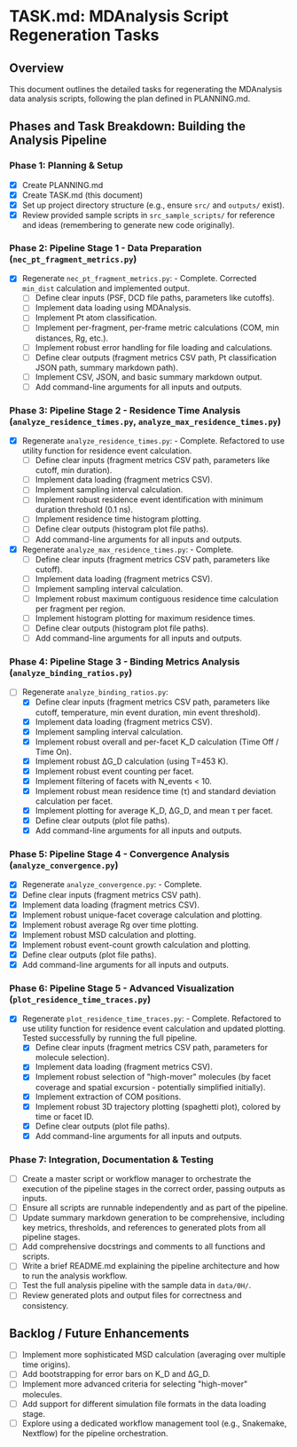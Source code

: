 # TASK.md: MDAnalysis Script Regeneration Tasks

## Overview

This document outlines the detailed tasks for regenerating the MDAnalysis data analysis scripts, following the plan defined in PLANNING.md.

## Phases and Task Breakdown: Building the Analysis Pipeline

### Phase 1: Planning & Setup

- [x] Create PLANNING.md
- [x] Create TASK.md (this document)
- [x] Set up project directory structure (e.g., ensure `src/` and `outputs/` exist).
- [x] Review provided sample scripts in `src_sample_scripts/` for reference and ideas (remembering to generate new code originally).

### Phase 2: Pipeline Stage 1 - Data Preparation (`nec_pt_fragment_metrics.py`)

- [x] Regenerate `nec_pt_fragment_metrics.py`: - Complete. Corrected `min_dist` calculation and implemented output.
    - [ ] Define clear inputs (PSF, DCD file paths, parameters like cutoffs).
    - [ ] Implement data loading using MDAnalysis.
    - [ ] Implement Pt atom classification.
    - [ ] Implement per-fragment, per-frame metric calculations (COM, min distances, Rg, etc.).
    - [ ] Implement robust error handling for file loading and calculations.
    - [ ] Define clear outputs (fragment metrics CSV path, Pt classification JSON path, summary markdown path).
    - [ ] Implement CSV, JSON, and basic summary markdown output.
    - [ ] Add command-line arguments for all inputs and outputs.

### Phase 3: Pipeline Stage 2 - Residence Time Analysis (`analyze_residence_times.py`, `analyze_max_residence_times.py`)

- [x] Regenerate `analyze_residence_times.py`: - Complete. Refactored to use utility function for residence event calculation.
    - [ ] Define clear inputs (fragment metrics CSV path, parameters like cutoff, min duration).
    - [ ] Implement data loading (fragment metrics CSV).
    - [ ] Implement sampling interval calculation.
    - [ ] Implement robust residence event identification with minimum duration threshold (0.1 ns).
    - [ ] Implement residence time histogram plotting.
    - [ ] Define clear outputs (histogram plot file paths).
    - [ ] Add command-line arguments for all inputs and outputs.
- [x] Regenerate `analyze_max_residence_times.py`: - Complete.
    - [ ] Define clear inputs (fragment metrics CSV path, parameters like cutoff).
    - [ ] Implement data loading (fragment metrics CSV).
    - [ ] Implement sampling interval calculation.
    - [ ] Implement robust maximum contiguous residence time calculation per fragment per region.
    - [ ] Implement histogram plotting for maximum residence times.
    - [ ] Define clear outputs (histogram plot file paths).
    - [ ] Add command-line arguments for all inputs and outputs.

### Phase 4: Pipeline Stage 3 - Binding Metrics Analysis (`analyze_binding_ratios.py`)

- [ ] Regenerate `analyze_binding_ratios.py`:
    - [x] Define clear inputs (fragment metrics CSV path, parameters like cutoff, temperature, min event duration, min event threshold).
    - [x] Implement data loading (fragment metrics CSV).
    - [x] Implement sampling interval calculation.
    - [x] Implement robust overall and per-facet K_D calculation (Time Off / Time On).
    - [x] Implement robust ΔG_D calculation (using T=453 K).
    - [x] Implement robust event counting per facet.
    - [x] Implement filtering of facets with N_events < 10.
    - [x] Implement robust mean residence time (τ) and standard deviation calculation per facet.
    - [x] Implement plotting for average K_D, ΔG_D, and mean τ per facet.
    - [x] Define clear outputs (plot file paths).
    - [x] Add command-line arguments for all inputs and outputs.

### Phase 5: Pipeline Stage 4 - Convergence Analysis (`analyze_convergence.py`)

- [x] Regenerate `analyze_convergence.py`: - Complete.
- [x] Define clear inputs (fragment metrics CSV path).
- [x] Implement data loading (fragment metrics CSV).
- [x] Implement robust unique-facet coverage calculation and plotting.
- [x] Implement robust average Rg over time plotting.
- [x] Implement robust MSD calculation and plotting.
- [x] Implement robust event-count growth calculation and plotting.
- [x] Define clear outputs (plot file paths).
- [x] Add command-line arguments for all inputs and outputs.

### Phase 6: Pipeline Stage 5 - Advanced Visualization (`plot_residence_time_traces.py`)

- [x] Regenerate `plot_residence_time_traces.py`: - Complete. Refactored to use utility function for residence event calculation and updated plotting. Tested successfully by running the full pipeline.
    - [x] Define clear inputs (fragment metrics CSV path, parameters for molecule selection).
    - [x] Implement data loading (fragment metrics CSV).
    - [x] Implement robust selection of "high-mover" molecules (by facet coverage and spatial excursion - potentially simplified initially).
    - [x] Implement extraction of COM positions.
    - [x] Implement robust 3D trajectory plotting (spaghetti plot), colored by time or facet ID.
    - [x] Define clear outputs (plot file paths).
    - [x] Add command-line arguments for all inputs and outputs.

### Phase 7: Integration, Documentation & Testing

- [ ] Create a master script or workflow manager to orchestrate the execution of the pipeline stages in the correct order, passing outputs as inputs.
- [ ] Ensure all scripts are runnable independently and as part of the pipeline.
- [ ] Update summary markdown generation to be comprehensive, including key metrics, thresholds, and references to generated plots from all pipeline stages.
- [ ] Add comprehensive docstrings and comments to all functions and scripts.
- [ ] Write a brief README.md explaining the pipeline architecture and how to run the analysis workflow.
- [ ] Test the full analysis pipeline with the sample data in `data/0H/`.
- [ ] Review generated plots and output files for correctness and consistency.

## Backlog / Future Enhancements

- [ ] Implement more sophisticated MSD calculation (averaging over multiple time origins).
- [ ] Add bootstrapping for error bars on K_D and ΔG_D.
- [ ] Implement more advanced criteria for selecting "high-mover" molecules.
- [ ] Add support for different simulation file formats in the data loading stage.
- [ ] Explore using a dedicated workflow management tool (e.g., Snakemake, Nextflow) for the pipeline orchestration.